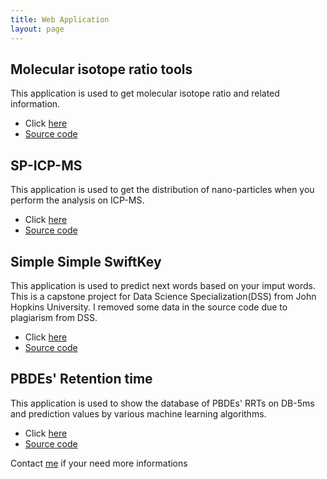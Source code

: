 ```yaml
---
title: Web Application
layout: page
---
```


## Molecular isotope ratio tools

This application is used to get molecular isotope ratio and related information.

- Click [here](https://yufree.shinyapps.io/MIRtools/)
- [Source code](https://github.com/yufree/MIR)

## SP-ICP-MS

This application is used to get the distribution of nano-particles when you perform the analysis on ICP-MS.

- Click [here](https://yufree.shinyapps.io/spicpmsshiny)
- [Source code](https://github.com/yufree/spicpms)

## Simple Simple SwiftKey

This application is used to predict next words based on your imput words. This is a capstone project for Data Science Specialization(DSS) from John Hopkins University. I removed some data in the source code due to plagiarism from DSS.

- Click [here](https://yufree.shinyapps.io/nlpshiny)
- [Source code](https://github.com/yufree/nlpshiny)

## PBDEs' Retention time

This application is used to show the database of PBDEs' RRTs on DB-5ms and prediction values by various machine learning algorithms.

- Click [here](https://yufree.shinyapps.io/shinyBDE)
- [Source code](https://github.com/yufree/shinyBDE)

Contact [me](mailto://yufree@live.cn) if your need more informations
